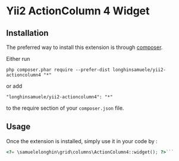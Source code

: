 Yii2 ActionColumn 4 Widget
=====================


Installation
------------

The preferred way to install this extension is through [composer](http://getcomposer.org/download/).

Either run

```
php composer.phar require --prefer-dist longhinsamuele/yii2-actioncolumn4 "*"
```

or add

```
"longhinsamuele/yii2-actioncolumn4": "*"
```

to the require section of your `composer.json` file.


Usage
-----

Once the extension is installed, simply use it in your code by  :

```php
<?= \samuelelonghin\grid\columns\ActionColumn4::widget(); ?>```
